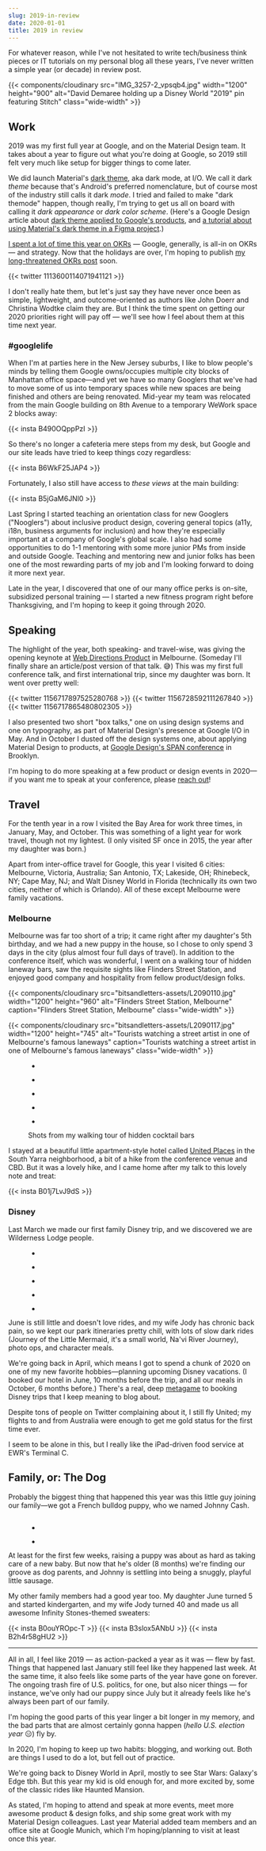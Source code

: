 ```yaml
---
slug: 2019-in-review
date: 2020-01-01
title: 2019 in review
---
```


For whatever reason, while I've not hesitated to write tech/business think pieces or IT tutorials on my personal blog all these years, I've never written a simple year (or decade) in review post.

{{< components/cloudinary src="IMG_3257-2_vpsqb4.jpg" width="1200" height="900" alt="David Demaree holding up a Disney World &quot;2019&quot; pin featuring Stitch" class="wide-width" >}}

## Work

2019 was my first full year at Google, and on the Material Design team. It takes about a year to figure out what you're doing at Google, so 2019 still felt very much like setup for bigger things to come later.

We did launch Material's <a href="https://material.io/design/color/dark-theme.html">dark theme</a>, aka dark mode, at I/O. We call it dark <em>theme</em> because that's Android's preferred nomenclature, but of course most of the industry still calls it dark <em>mode</em>. I tried and failed to make "dark themode" happen, though really, I'm trying to get us all on board with calling it <em>dark appearance</em> or <em>dark color scheme</em>. (Here's a Google Design article about <a href="https://design.google/library/material-design-dark-theme/">dark theme applied to Google's products</a>, and <a href="https://codelabs.developers.google.com/codelabs/design-material-darktheme/#0">a tutorial about using Material's dark theme in a Figma project</a>.)

<a href="https://twitter.com/search?q=from%3Addemaree%20OKRs">I spent a lot of time this year on OKRs</a> — Google, generally, is all-in on OKRs — and strategy. Now that the holidays are over, I'm hoping to publish <a href="https://twitter.com/ddemaree/status/1201315956393422848?s=20">my long-threatened OKRs post</a> soon.

{{< twitter 1113600114071941121 >}}

I don't really hate them, but let's just say they have never once been as simple, lightweight, and outcome-oriented as authors like John Doerr and Christina Wodtke claim they are. But I think the time spent on getting our 2020 priorities right will pay off — we'll see how I feel about them at this time next year.

### #googlelife

When I'm at parties here in the New Jersey suburbs, I like to blow people's minds by telling them Google owns/occupies multiple city blocks of Manhattan office space—and yet we have so many Googlers that we've had to move some of us into temporary spaces while new spaces are being finished and others are being renovated. Mid-year my team was relocated from the main Google building on 8th Avenue to a temporary WeWork space 2 blocks away:

{{< insta B490OQppPzI >}}

So there's no longer a cafeteria mere steps from my desk, but Google and our site leads have tried to keep things cozy regardless:

{{< insta B6WkF25JAP4 >}}

Fortunately, I also still have access to <em>these views</em> at the main building:

{{< insta B5jGaM6JNl0 >}}

Last Spring I started teaching an orientation class for new Googlers ("Nooglers") about inclusive product design, covering general topics (a11y, i18n, business arguments for inclusion) and how they're especially important at a company of Google's global scale. I also had some opportunities to do 1-1 mentoring with some more junior PMs from inside and outside Google. Teaching and mentoring new and junior folks has been one of the most rewarding parts of my job and I'm looking forward to doing it more next year.

Late in the year, I discovered that one of our many office perks is on-site, subsidized personal training —&nbsp;I started a new fitness program right before Thanksgiving, and I'm hoping to keep it going through 2020.

## Speaking

The highlight of the year, both speaking- and travel-wise, was giving the opening keynote at <a href="https://webdirections.org/product19/">Web Directions Product</a> in Melbourne. (Someday I'll finally share an article/post version of that talk. 😅) This was my first full conference talk, and first international trip, since my daughter was born. It went over pretty well:

{{< twitter 1156717897525280768 >}}
{{< twitter 1156728592111267840 >}}
{{< twitter 1156717865480802305 >}}

I also presented two short "box talks," one on using design systems and one on typography, as part of Material Design's presence at Google I/O in May. And in October I dusted off the design systems one, about applying Material Design to products, at <a href="https://design.google/library/span2019/">Google Design's SPAN conference</a> in Brooklyn.

I'm hoping to do more speaking at a few product or design events in 2020—if you want me to speak at your conference, please <a href="mailto:david@demaree.me">reach out</a>!

## Travel

For the tenth year in a row I visited the Bay Area for work three times, in January, May, and October. This was something of a light year for work travel, though not my lightest. (I only visited SF once in 2015, the year after my daughter was born.)

Apart from inter-office travel for Google, this year I visited 6 cities: Melbourne, Victoria, Australia; San Antonio, TX; Lakeside, OH; Rhinebeck, NY; Cape May, NJ; and Walt Disney World in Florida (technically its own two cities, neither of which is Orlando). All of these except Melbourne were family vacations.

### Melbourne

Melbourne was far too short of a trip; it came right after my daughter's 5th birthday, and we had a new puppy in the house, so I chose to only spend 3 days in the city (plus almost four full days of travel). In addition to the conference itself, which was wonderful, I went on a walking tour of hidden laneway bars, saw the requisite sights like Flinders Street Station, and enjoyed good company and hospitality from fellow product/design folks.

{{< components/cloudinary src="bitsandletters-assets/L2090110.jpg" width="1200" height="960" alt="Flinders Street Station, Melbourne" caption="Flinders Street Station, Melbourne" class="wide-width" >}}

{{< components/cloudinary src="bitsandletters-assets/L2090117.jpg" width="1200" height="745" alt="Tourists watching a street artist in one of Melbourne's famous laneways" caption="Tourists watching a street artist in one of Melbourne's famous laneways" class="wide-width" >}}

<figure class="wp-block-gallery columns-3 is-cropped wide-width"><ul class="blocks-gallery-grid flex flex-wrap"><li class="blocks-gallery-item w-1/3"><figure><img src="https://bitsandletters.club/wp-content/uploads/2020/01/L2090133-1024x1024.jpg" alt="" data-id="59" data-link="https://bitsandletters.club/?attachment_id=59" class="wp-image-59"/></figure></li><li class="blocks-gallery-item w-1/3"><figure><img src="https://bitsandletters.club/wp-content/uploads/2020/01/L2090144-1024x683.jpg" alt="" data-id="60" data-link="https://bitsandletters.club/?attachment_id=60" class="wp-image-60"/></figure></li><li class="blocks-gallery-item"><figure><img src="https://bitsandletters.club/wp-content/uploads/2020/01/L2090127-1024x819.jpg" alt="" data-id="62" data-link="https://bitsandletters.club/?attachment_id=62" class="wp-image-62"/></figure></li><li class="blocks-gallery-item"><figure><img src="https://bitsandletters.club/wp-content/uploads/2020/01/L2090164-1024x732.jpg" alt="" data-id="61" data-link="https://bitsandletters.club/?attachment_id=61" class="wp-image-61"/></figure></li><li class="blocks-gallery-item"><figure><img src="https://bitsandletters.club/wp-content/uploads/2020/01/IMG_1581-819x1024.jpg" alt="" data-id="63" data-full-url="https://bitsandletters.club/wp-content/uploads/2020/01/IMG_1581.jpg" data-link="https://bitsandletters.club/?attachment_id=63" class="wp-image-63"/></figure></li></ul><figcaption class="blocks-gallery-caption">Shots from my walking tour of hidden cocktail bars</figcaption></figure>

I stayed at a beautiful little apartment-style hotel called <a href="http://unitedplaces.com.au/">United Places</a> in the South Yarra neighborhood, a bit of a hike from the conference venue and CBD. But it was a lovely hike, and I came home after my talk to this lovely note and treat:

{{< insta B01j7LvJ9dS >}}

### Disney

Last March we made our first family Disney trip, and we discovered we are Wilderness Lodge people.

<figure class="wp-block-gallery columns-3 is-cropped wide-width"><ul class="blocks-gallery-grid"><li class="blocks-gallery-item"><figure><img src="https://bitsandletters.club/wp-content/uploads/2020/01/2e824696-5ab4-4098-97d7-bc8a68471509-683x1024.jpg" alt="" data-id="43" data-full-url="https://bitsandletters.club/wp-content/uploads/2020/01/2e824696-5ab4-4098-97d7-bc8a68471509.jpg" data-link="https://bitsandletters.club/?attachment_id=43" class="wp-image-43"/></figure></li><li class="blocks-gallery-item"><figure><img src="https://bitsandletters.club/wp-content/uploads/2020/01/8c34b923-3825-4cf4-ae87-4c72623b26af-683x1024.jpg" alt="" data-id="44" data-full-url="https://bitsandletters.club/wp-content/uploads/2020/01/8c34b923-3825-4cf4-ae87-4c72623b26af.jpg" data-link="https://bitsandletters.club/?attachment_id=44" class="wp-image-44"/></figure></li><li class="blocks-gallery-item"><figure><img src="https://bitsandletters.club/wp-content/uploads/2020/01/8e663344-d644-4ea0-9d7a-90a300a77fb7-1024x925.jpg" alt="" data-id="45" data-full-url="https://bitsandletters.club/wp-content/uploads/2020/01/8e663344-d644-4ea0-9d7a-90a300a77fb7.jpg" data-link="https://bitsandletters.club/?attachment_id=45" class="wp-image-45"/></figure></li><li class="blocks-gallery-item"><figure><img src="https://bitsandletters.club/wp-content/uploads/2020/01/DSC00215-1024x765.jpg" alt="" data-id="46" data-full-url="https://bitsandletters.club/wp-content/uploads/2020/01/DSC00215.jpg" data-link="https://bitsandletters.club/?attachment_id=46" class="wp-image-46"/></figure></li><li class="blocks-gallery-item"><figure><img src="https://bitsandletters.club/wp-content/uploads/2020/01/DSC00397-1024x849.jpg" alt="" data-id="47" data-full-url="https://bitsandletters.club/wp-content/uploads/2020/01/DSC00397.jpg" data-link="https://bitsandletters.club/?attachment_id=47" class="wp-image-47"/></figure></li></ul></figure>

June is still little and doesn't love rides, and my wife Jody has chronic back pain, so we kept our park itineraries pretty chill, with lots of slow dark rides (Journey of the Little Mermaid, it's a small world, Na'vi River Journey), photo ops, and character meals.

We're going back in April, which means I got to spend a chunk of 2020 on one of my new favorite hobbies—planning upcoming Disney vacations. (I booked our hotel in June, 10 months before the trip, and all our meals in October, 6 months before.) There's a real, deep <a href="https://en.wikipedia.org/wiki/Metagaming">metagame</a> to booking Disney trips that I keep meaning to blog about.

Despite tons of people on Twitter complaining about it, I still fly United; my flights to and from Australia were enough to get me gold status for the first time ever. 

I seem to be alone in this, but I really like the iPad-driven food service at EWR's Terminal C.

## Family, or: The Dog

Probably the biggest thing that happened this year was this little guy joining our family—we got a French bulldog puppy, who we named Johnny Cash.

<figure class="wp-block-image size-large"><img src="https://bitsandletters.club/wp-content/uploads/2020/01/IMG_1505-819x1024.jpg" alt="" class="wp-image-51"/></figure>

<figure class="wp-block-gallery columns-2 is-cropped"><ul class="blocks-gallery-grid"><li class="blocks-gallery-item"><figure><img src="https://bitsandletters.club/wp-content/uploads/2020/01/IMG_0320-1024x1024.jpg" alt="" data-id="50" data-link="https://bitsandletters.club/?attachment_id=50" class="wp-image-50"/></figure></li><li class="blocks-gallery-item"><figure><img src="https://bitsandletters.club/wp-content/uploads/2020/01/L2070624-768x1024.jpg" alt="" data-id="52" data-full-url="https://bitsandletters.club/wp-content/uploads/2020/01/L2070624.jpg" data-link="https://bitsandletters.club/?attachment_id=52" class="wp-image-52"/></figure></li></ul></figure>

At least for the first few weeks, raising a puppy was about as hard as taking care of a new baby. But now that he's older (8 months) we're finding our groove as dog parents, and Johnny is settling into being a snuggly, playful little sausage.

My other family members had a good year too. My daughter June turned 5 and started kindergarten, and my wife Jody turned 40 and made us all awesome Infinity Stones-themed sweaters:

{{< insta B0ouYROpc-T >}}
{{< insta B3slox5ANbU >}}
{{< insta B2h4r58gHU2 >}}

<hr class="wp-block-separator"/>

All in all, I feel like 2019 —&nbsp;as action-packed a year as it was — flew by fast. Things that happened last January still feel like they happened last week. At the same time, it also feels like some parts of the year have gone on forever. The ongoing trash fire of U.S. politics, for one, but also nicer things — for instance, we've only had our puppy since July but it already feels like he's always been part of our family.

I'm hoping the good parts of this year linger a bit longer in my memory, and the bad parts that are almost certainly gonna happen (<em>hello U.S. election year</em> 😑) fly by.

In 2020, I'm hoping to keep up two habits: blogging, and working out. Both are things I used to do a lot, but fell out of practice.

We're going back to Disney World in April, mostly to see Star Wars: Galaxy's Edge tbh. But this year my kid is old enough for, and more excited by, some of the classic rides like Haunted Mansion.

As stated, I'm hoping to attend and speak at more events, meet more awesome product &amp; design folks, and ship some great work with my Material Design colleagues. Last year Material added team members and an office site at Google Munich, which I'm hoping/planning to visit at least once this year.